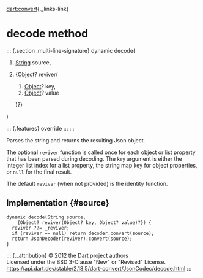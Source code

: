 [dart:convert](../../dart-convert/dart-convert-library){._links-link}

decode method
=============

::: {.section .multi-line-signature}
dynamic decode(

1.  [String](../../dart-core/string-class) source,
2.  {[Object](../../dart-core/object-class)? reviver(
    1.  [Object](../../dart-core/object-class)? key,
    2.  [Object](../../dart-core/object-class)? value

    )?}

)

::: {.features}
override
:::
:::

Parses the string and returns the resulting Json object.

The optional `reviver` function is called once for each object or list
property that has been parsed during decoding. The `key` argument is
either the integer list index for a list property, the string map key
for object properties, or `null` for the final result.

The default `reviver` (when not provided) is the identity function.

Implementation {#source}
--------------

``` {.language-dart data-language="dart"}
dynamic decode(String source,
    {Object? reviver(Object? key, Object? value)?}) {
  reviver ??= _reviver;
  if (reviver == null) return decoder.convert(source);
  return JsonDecoder(reviver).convert(source);
}
```

::: {._attribution}
© 2012 the Dart project authors\
Licensed under the BSD 3-Clause \"New\" or \"Revised\" License.\
<https://api.dart.dev/stable/2.18.5/dart-convert/JsonCodec/decode.html>
:::
